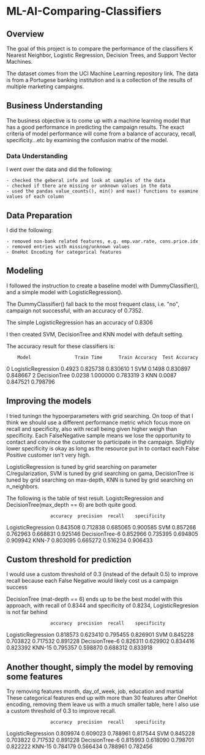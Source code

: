 # ML-AI-Comparing-Classifiers

## Overview
The goal of this project is to compare the performance of the classifiers K Nearest Neighbor, Logistic Regression, Decision Trees, and Support Vector Machines.

The dataset comes from the UCI Machine Learning repository link. The data is from a Portugese banking institution and is a collection of the results of multiple marketing campaigns. 


## Business Understanding
The business objective is to come up with a machine learning model that has a good performance in predicting the campaign results. The exact criteria of model performance will come from a balance of accuracy, recall, specificity...etc by examining the confusion matrix of the model.

### Data Understanding
I went over the data and did the following:

    - checked the geberal info and look at samples of the data
    - checked if there are missing or unknown values in the data
    - used the pandas value_counts(), min() and max() functions to examine values of each column


## Data Preparation

I did the following:

    - removed non-bank related features, e.g. emp.var.rate, cons.price.idx
    - removed entries with missing/unknown values
    - OneHot Encoding for categorical features

## Modeling

I followed the instruction to create a baseline model with DummyClassifier(), and a simple model with LogisticRegression().

The DummyClassifier() fall back to the most frequent class, i.e. "no", campaign not successful, with an accuracy of 0.7352.

The simple LogisticRegression has an accuracy of 0.8306

I then created SVM, DecisionTree and KNN model with default setting.

The accuracy result for these classifiers is:

        Model                Train Time      Train Accuracy  Test Accuracy
0       LogisticRegression   0.4923          0.825738        0.830610
1       SVM                  0.1498          0.830897        0.848667
2       DecisionTree         0.0238          1.000000        0.783319
3       KNN                  0.0087          0.847521        0.798796

## Improving the models

I tried tuningn the hypoerparameters with grid searching. On toop of that I think we should use a different performance metric which focus more on recall and specificity, also with recall being given higher weigh than specificity. Each FalseNegative sample means we lose the opportunity to contact and convince the customer to participate in the campaign. Slightly lower specificity is okay as long as the resource put in to contact each False Positive customer isn't very high.

LogisticRegression is tuned by grid searching on parameter C/regularization, SVM is tuned by grid searching on gama, DecisionTree is tuned by grid searching on max-depth, KNN is tuned by grid searching on n_neighbors.

The following is the table of test result. LogistcRegression and DecisionTree(max_depth == 6) are both quite good.

                    accuracy  precision  recall    specificity
LogisticRegression  0.843508  0.712838   0.685065  0.900585
SVM                 0.857266  0.762963   0.668831  0.925146
DecisionTree-6      0.852966  0.735395   0.694805  0.909942
KNN-7               0.803095  0.665272   0.516234  0.906433


## Custom threshold for prediction
I would use a custom threshold of 0.3 (instead of the default 0.5) to improve recall because each False Negative would likely cost us a campaign success

DecisionTree (mat-depth == 6) ends up to be the best model with this approach, with recall of 0.8344 and specificity of 0.8234, LogisticRegresion is not far behind


                    accuracy  precision  recall    specificity
LogisticRegression  0.818573  0.623410   0.795455  0.826901
SVM                 0.845228  0.703822   0.717532  0.891228
DecisionTree-6      0.826311  0.629902   0.834416  0.823392
KNN-15              0.795357  0.598870   0.688312  0.833918

## Another thought, simply the model by removing some features

Try removing features month, day_of_week, job, education and martial
These categorical features end up with more than 30 features after OneHot encoding, removing them leave us with a much smaller table, here I also use a custom threshold of 0.3 to improve recall.


                    accuracy  precision  recall    specificity
LogisticRegression  0.809974  0.609023   0.788961  0.817544
SVM                 0.845228  0.703822   0.717532  0.891228
DecisionTree-6      0.815993  0.618090   0.798701  0.822222
KNN-15              0.784179  0.566434   0.788961  0.782456

